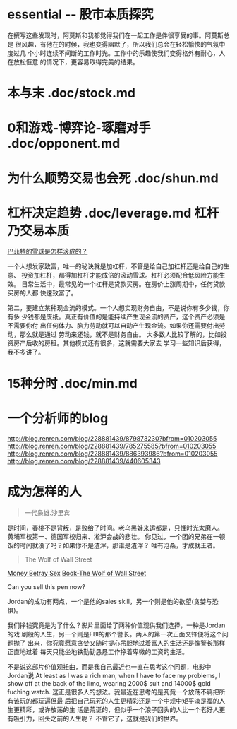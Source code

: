 # essential -- 股市本质探究

  在撰写这些发现时，阿莫斯和我都觉得我们在一起工作是件很享受的事。阿莫斯总是
  很风趣，有他在的时候，我也变得幽默了，所以我们总会在轻松愉快的气氛中度过几
  个小时连续不间断的工作时光。工作中的乐趣使我们变得格外有耐心，人在放松惬意
  的情况下，更容易取得完美的结果。

# 本与末                   .doc/stock.md 

# 0和游戏-博弈论-琢磨对手  .doc/opponent.md

# 为什么顺势交易也会死     .doc/shun.md

# 杠杆决定趋势             .doc/leverage.md    杠杆乃交易本质

  [巴菲特的雪球是怎样滚成的？](http://blog.sina.com.cn/s/blog_59fbea0a01019ev7.html)

  一个人想发家致富，唯一的秘诀就是加杠杆，不管是给自己加杠杆还是给自己的生意、
  投资加杠杆，都得加杠杆才能成倍的滚动雪球。杠杆必须配合低风险方能生效。
  日常生活中，最常见的一个杠杆是贷款买房。在房价上涨周期中，任何贷款买房的人都
  快速致富了。

  第二，要建立某种现金流的模式。一个人想实现财务自由，不是说你有多少钱，你有多
  少钱都是废纸。真正有价值的是能持续产生现金流的资产，这个资产必须是不需要你付
  出任何体力、脑力劳动就可以自动产生现金流。如果你还需要付出劳动，那么就是通过
  劳动来还钱，就不是财务自由。
  大多数人比较了解的，比如投资房产后收的房租。其他模式还有很多，这就需要大家去
  学习一些知识后获得，我不多讲了。

# 15种分时                 .doc/min.md

# 一个分析师的blog

  http://blog.renren.com/blog/228881439/879873230?bfrom=010203055
  http://blog.renren.com/blog/228881439/785275585?bfrom=010203055
  http://blog.renren.com/blog/228881439/886393986?bfrom=010203055
  http://blog.renren.com/blog/228881439/440605343

# 成为怎样的人

  > 一代枭雄.沙里宾

  是时间，春桃不是背叛，是败给了时间。老乌黑娃来运都是，只怪时光太磨人。
  黄埔军校第一、德国军校归来、淞沪会战的悲壮。
  你见过，一个团的兄弟在一顿饭的时间就没了吗？如果你不是渣滓，那谁是渣滓？
  唯有沧桑，才成就王者。

  > The Wolf of Wall Street

  [Money Betray Sex](http://movie.douban.com/review/6512651/)
  [Book-The Wolf of Wall Street](http://book.douban.com/subject/25784098/)

  Can you sell this pen now? 

  Jordan的成功有两点，一个是他的sales skill，另一个则是他的欲望(贪婪与恐惧)。

  我们挣钱究竟是为了什么？影片里面给了两种价值观供我们选择，一种是Jordan的戏
  剧般的人生，另一个则是FBI的那个警长。两人的第一次正面交锋便将这个问题抛了
  出来，你究竟愿意贪婪又随时提心吊胆地过着富人的生活还是像警长那样正直地过着
  每天只能坐地铁勤勤恳恳工作挣着卑微的工资的生活。

  不是说这部片价值观扭曲，而是我自己最近也一直在思考这个问题，电影中Jordan说
  At least as I was a rich man, when I have to face my problems, I show off
  at the back of the limo, wearing 2000$ suit and 14000$ gold fuching watch.
  这正是很多人的想法。我最近在思考的是究竟一个放荡不羁把所有该玩的都玩遍但最
  后把自己玩死的人生更精彩还是一个中规中矩平淡是福的人生更精彩，或许放荡的生
  活是荒诞的，但似乎一个浪子回头的人比一个老好人更有吸引力，回头之前的人生呢？
  不管它了，这就是我们的世界。 

